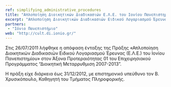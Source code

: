 ```yaml
---
ref: simplifying_administrative_procedures
title: "Απλοποίηση Διοικητικών Διαδικασιών Ε.Λ.Ε. του Ιονίου Πανεπιστημίου"
excerpt: "Απλοποίηση Διοικητικών Διαδικασιών Ειδικού Λογαριασμού Έρευνας (Ε.Λ.Ε.)του Ιονίου Πανεπιστημίου"
partners:
 - "Ιόνιο Πανεπιστήμιο"
web: "http://cult.di.ionio.gr/"
---
```


Στις 26/07/2011 λήφθηκε η απόφαση ένταξης της Πράξης  «Απλοποίηση Διοικητικών Διαδικασιών Ειδικού Λογαριασμού Έρευνας (Ε.Λ.Ε.)
του Ιονίου Πανεπιστημίου» στον Άξονα Προτεραιότητας 01 του Επιχειρησιακού Προγράμματος “Διοικητική Μεταρρυθμιση 2007-2013”.

Η πράξη είχε διάρκεια έως 31/12/2012, με επιστημονικό υπεύθυνο τον Β. Χρυσικόπουλο, Καθηγητή του Τμήματος Πληροφορικής.
